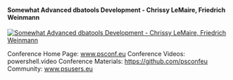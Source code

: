 ﻿#### Somewhat Advanced dbatools Development - Chrissy LeMaire, Friedrich Weinmann

[![Somewhat Advanced dbatools Development - Chrissy LeMaire, Friedrich Weinmann](https://i4.ytimg.com/vi/w3eOdSy9CDs/hqdefault.jpg "Somewhat Advanced dbatools Development - Chrissy LeMaire, Friedrich Weinmann")](https://www.youtube.com/watch?v=w3eOdSy9CDs)

Conference Home Page: www.psconf.eu
Conference Videos: powershell.video
Conference Materials: https://github.com/psconfeu
Community: www.psusers.eu


